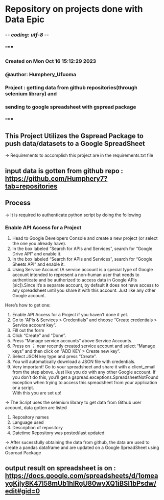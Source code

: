 # Repository on projects done with Data Epic <br/>

### -*- coding: utf-8 -*-
### """
### Created on Mon Oct 16 15:12:29 2023 <br/>
### @author: Humphery_Ufuoma <br/>
### Project : getting data from github repositories(through selenium library) and 
### sending to google spreadsheet with gspread package
### """

## This Project Utilizes the Gspread Package to push data/datasets to a Google SpreadSheet <br/>
-> Requirements to accomplish this project are in the requirements.txt file <br/>

## input data is gotten from github repo : https://github.com/Humphery7?tab=repositories <br/>

## Process <br/>
 -> It is required to authenticate python script by doing the following <br/>
### Enable API Access for a Project <br/>
1. Head to Google Developers Console and create a new project (or select the one you already have).<br/>
2. In the box labeled “Search for APIs and Services”, search for “Google Drive API” and enable it.<br/>
3. In the box labeled “Search for APIs and Services”, search for “Google Sheets API” and enable it.<br/>
4. Using Service Account (A service account is a special type of Google account intended to represent a non-human user that needs to authenticate and be authorized to access data in Google APIs [sic]).Since it’s a separate account, by default it does not have access to any spreadsheet until you share it with this account. Just like any other Google account. <br/>

Here’s how to get one: <br/>
1. Enable API Access for a Project if you haven’t done it yet. <br/>
2. Go to “APIs & Services > Credentials” and choose “Create credentials > Service account key”. <br/>
3. Fill out the form <br/>
4. Click “Create” and “Done”. <br/>
5. Press “Manage service accounts” above Service Accounts.<br/>
6. Press on ⋮ near recently created service account and select “Manage keys” and then click on “ADD KEY > Create new key”. <br/>
7. Select JSON key type and press “Create”. <br/>
8. You will automatically download a JSON file with credentials.<br/>
9. Very important! Go to your spreadsheet and share it with a client_email from the step above. Just like you do with any other Google account. If you don’t do this, you’ll get a gspread.exceptions.SpreadsheetNotFound exception when trying to access this spreadsheet from your application or a script.<br/>
With this you are set up!

-> The Script uses the selenium library to get data from Github user account, data gotten are listed<br/>
1. Repository names<br/>
2. Language used<br/>
3. Description of repository<br/>
4. Datetime Repository was posted/last updated<br/>

-> After sucessfully obtaining the data from github, the data are used to create a pandas dataframe and are updated on a Google SpreadSheet using Gspread Package <br/>

## output result on spreadsheet is on : https://docs.google.com/spreadsheets/d/1omeaygKjly8K47I58mUb1hlRgU80wyXQ1iBSI1bPsdw/edit#gid=0